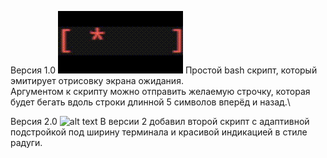Версия 1.0
![alt text](https://github.com/someengineername/sample_loading_splash_bash/blob/main/preview.gif)
Простой bash скрипт, который эмитирует отрисовку экрана ожидания.\
Аргyментом к скрипту можно отправить желаемую строчку, которая будет бегать вдоль строки длинной 5 символов вперёд и назад.\

Версия 2.0
![alt text](https://github.com/tshamsrakhmanov/sample_loading_splash_bash/blob/main/preview2.gif)
В версии 2 добавил второй скрипт с адаптивной подстройкой под ширину терминала и красивой индикацией в стиле радуги.
